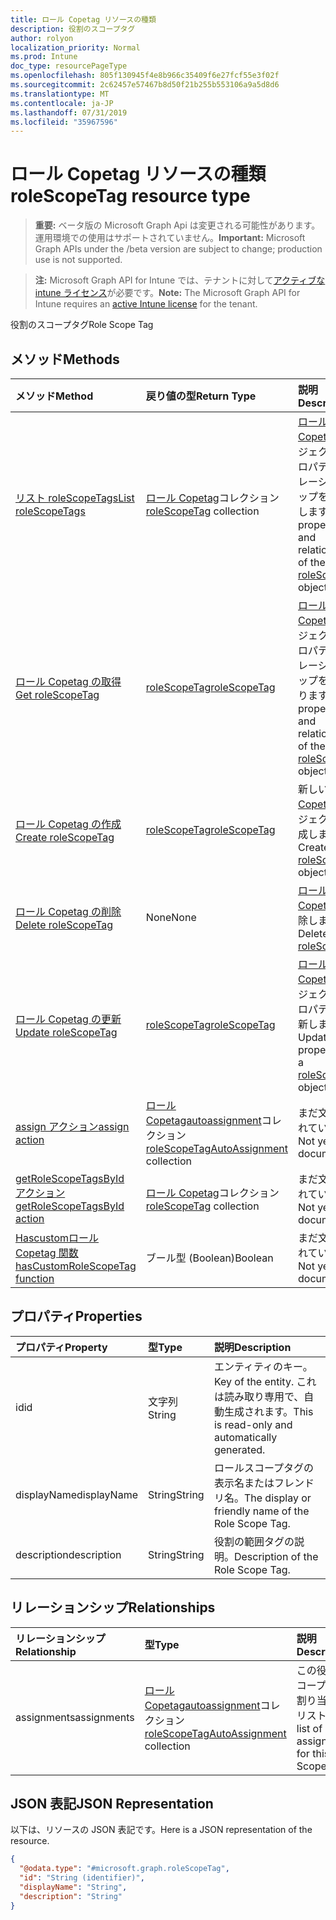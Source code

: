 ```yaml
---
title: ロール Copetag リソースの種類
description: 役割のスコープタグ
author: rolyon
localization_priority: Normal
ms.prod: Intune
doc_type: resourcePageType
ms.openlocfilehash: 805f130945f4e8b966c35409f6e27fcf55e3f02f
ms.sourcegitcommit: 2c62457e57467b8d50f21b255b553106a9a5d8d6
ms.translationtype: MT
ms.contentlocale: ja-JP
ms.lasthandoff: 07/31/2019
ms.locfileid: "35967596"
---
```

# <a name="rolescopetag-resource-type"></a><span data-ttu-id="90cd7-103">ロール Copetag リソースの種類</span><span class="sxs-lookup"><span data-stu-id="90cd7-103">roleScopeTag resource type</span></span>

> <span data-ttu-id="90cd7-104">**重要:** ベータ版の Microsoft Graph Api は変更される可能性があります。運用環境での使用はサポートされていません。</span><span class="sxs-lookup"><span data-stu-id="90cd7-104">**Important:** Microsoft Graph APIs under the /beta version are subject to change; production use is not supported.</span></span>

> <span data-ttu-id="90cd7-105">**注:** Microsoft Graph API for Intune では、テナントに対して[アクティブな intune ライセンス](https://go.microsoft.com/fwlink/?linkid=839381)が必要です。</span><span class="sxs-lookup"><span data-stu-id="90cd7-105">**Note:** The Microsoft Graph API for Intune requires an [active Intune license](https://go.microsoft.com/fwlink/?linkid=839381) for the tenant.</span></span>

<span data-ttu-id="90cd7-106">役割のスコープタグ</span><span class="sxs-lookup"><span data-stu-id="90cd7-106">Role Scope Tag</span></span>

## <a name="methods"></a><span data-ttu-id="90cd7-107">メソッド</span><span class="sxs-lookup"><span data-stu-id="90cd7-107">Methods</span></span>
|<span data-ttu-id="90cd7-108">メソッド</span><span class="sxs-lookup"><span data-stu-id="90cd7-108">Method</span></span>|<span data-ttu-id="90cd7-109">戻り値の型</span><span class="sxs-lookup"><span data-stu-id="90cd7-109">Return Type</span></span>|<span data-ttu-id="90cd7-110">説明</span><span class="sxs-lookup"><span data-stu-id="90cd7-110">Description</span></span>|
|:---|:---|:---|
|[<span data-ttu-id="90cd7-111">リスト roleScopeTags</span><span class="sxs-lookup"><span data-stu-id="90cd7-111">List roleScopeTags</span></span>](../api/intune-rbac-rolescopetag-list.md)|<span data-ttu-id="90cd7-112">[ロール Copetag](../resources/intune-rbac-rolescopetag.md)コレクション</span><span class="sxs-lookup"><span data-stu-id="90cd7-112">[roleScopeTag](../resources/intune-rbac-rolescopetag.md) collection</span></span>|<span data-ttu-id="90cd7-113">[ロール Copetag](../resources/intune-rbac-rolescopetag.md)オブジェクトのプロパティとリレーションシップをリストします。</span><span class="sxs-lookup"><span data-stu-id="90cd7-113">List properties and relationships of the [roleScopeTag](../resources/intune-rbac-rolescopetag.md) objects.</span></span>|
|[<span data-ttu-id="90cd7-114">ロール Copetag の取得</span><span class="sxs-lookup"><span data-stu-id="90cd7-114">Get roleScopeTag</span></span>](../api/intune-rbac-rolescopetag-get.md)|[<span data-ttu-id="90cd7-115">roleScopeTag</span><span class="sxs-lookup"><span data-stu-id="90cd7-115">roleScopeTag</span></span>](../resources/intune-rbac-rolescopetag.md)|<span data-ttu-id="90cd7-116">[ロール Copetag](../resources/intune-rbac-rolescopetag.md)オブジェクトのプロパティとリレーションシップを読み取ります。</span><span class="sxs-lookup"><span data-stu-id="90cd7-116">Read properties and relationships of the [roleScopeTag](../resources/intune-rbac-rolescopetag.md) object.</span></span>|
|[<span data-ttu-id="90cd7-117">ロール Copetag の作成</span><span class="sxs-lookup"><span data-stu-id="90cd7-117">Create roleScopeTag</span></span>](../api/intune-rbac-rolescopetag-create.md)|[<span data-ttu-id="90cd7-118">roleScopeTag</span><span class="sxs-lookup"><span data-stu-id="90cd7-118">roleScopeTag</span></span>](../resources/intune-rbac-rolescopetag.md)|<span data-ttu-id="90cd7-119">新しい[ロール Copetag](../resources/intune-rbac-rolescopetag.md)オブジェクトを作成します。</span><span class="sxs-lookup"><span data-stu-id="90cd7-119">Create a new [roleScopeTag](../resources/intune-rbac-rolescopetag.md) object.</span></span>|
|[<span data-ttu-id="90cd7-120">ロール Copetag の削除</span><span class="sxs-lookup"><span data-stu-id="90cd7-120">Delete roleScopeTag</span></span>](../api/intune-rbac-rolescopetag-delete.md)|<span data-ttu-id="90cd7-121">None</span><span class="sxs-lookup"><span data-stu-id="90cd7-121">None</span></span>|<span data-ttu-id="90cd7-122">[ロール Copetag](../resources/intune-rbac-rolescopetag.md)を削除します。</span><span class="sxs-lookup"><span data-stu-id="90cd7-122">Deletes a [roleScopeTag](../resources/intune-rbac-rolescopetag.md).</span></span>|
|[<span data-ttu-id="90cd7-123">ロール Copetag の更新</span><span class="sxs-lookup"><span data-stu-id="90cd7-123">Update roleScopeTag</span></span>](../api/intune-rbac-rolescopetag-update.md)|[<span data-ttu-id="90cd7-124">roleScopeTag</span><span class="sxs-lookup"><span data-stu-id="90cd7-124">roleScopeTag</span></span>](../resources/intune-rbac-rolescopetag.md)|<span data-ttu-id="90cd7-125">[ロール Copetag](../resources/intune-rbac-rolescopetag.md)オブジェクトのプロパティを更新します。</span><span class="sxs-lookup"><span data-stu-id="90cd7-125">Update the properties of a [roleScopeTag](../resources/intune-rbac-rolescopetag.md) object.</span></span>|
|[<span data-ttu-id="90cd7-126">assign アクション</span><span class="sxs-lookup"><span data-stu-id="90cd7-126">assign action</span></span>](../api/intune-rbac-rolescopetag-assign.md)|<span data-ttu-id="90cd7-127">[ロール Copetagautoassignment](../resources/intune-rbac-rolescopetagautoassignment.md)コレクション</span><span class="sxs-lookup"><span data-stu-id="90cd7-127">[roleScopeTagAutoAssignment](../resources/intune-rbac-rolescopetagautoassignment.md) collection</span></span>|<span data-ttu-id="90cd7-128">まだ文書化されていません</span><span class="sxs-lookup"><span data-stu-id="90cd7-128">Not yet documented</span></span>|
|[<span data-ttu-id="90cd7-129">getRoleScopeTagsById アクション</span><span class="sxs-lookup"><span data-stu-id="90cd7-129">getRoleScopeTagsById action</span></span>](../api/intune-rbac-rolescopetag-getrolescopetagsbyid.md)|<span data-ttu-id="90cd7-130">[ロール Copetag](../resources/intune-rbac-rolescopetag.md)コレクション</span><span class="sxs-lookup"><span data-stu-id="90cd7-130">[roleScopeTag](../resources/intune-rbac-rolescopetag.md) collection</span></span>|<span data-ttu-id="90cd7-131">まだ文書化されていません</span><span class="sxs-lookup"><span data-stu-id="90cd7-131">Not yet documented</span></span>|
|[<span data-ttu-id="90cd7-132">Hascustomロール Copetag 関数</span><span class="sxs-lookup"><span data-stu-id="90cd7-132">hasCustomRoleScopeTag function</span></span>](../api/intune-rbac-rolescopetag-hascustomrolescopetag.md)|<span data-ttu-id="90cd7-133">ブール型 (Boolean)</span><span class="sxs-lookup"><span data-stu-id="90cd7-133">Boolean</span></span>|<span data-ttu-id="90cd7-134">まだ文書化されていません</span><span class="sxs-lookup"><span data-stu-id="90cd7-134">Not yet documented</span></span>|

## <a name="properties"></a><span data-ttu-id="90cd7-135">プロパティ</span><span class="sxs-lookup"><span data-stu-id="90cd7-135">Properties</span></span>
|<span data-ttu-id="90cd7-136">プロパティ</span><span class="sxs-lookup"><span data-stu-id="90cd7-136">Property</span></span>|<span data-ttu-id="90cd7-137">型</span><span class="sxs-lookup"><span data-stu-id="90cd7-137">Type</span></span>|<span data-ttu-id="90cd7-138">説明</span><span class="sxs-lookup"><span data-stu-id="90cd7-138">Description</span></span>|
|:---|:---|:---|
|<span data-ttu-id="90cd7-139">id</span><span class="sxs-lookup"><span data-stu-id="90cd7-139">id</span></span>|<span data-ttu-id="90cd7-140">文字列</span><span class="sxs-lookup"><span data-stu-id="90cd7-140">String</span></span>|<span data-ttu-id="90cd7-141">エンティティのキー。</span><span class="sxs-lookup"><span data-stu-id="90cd7-141">Key of the entity.</span></span> <span data-ttu-id="90cd7-142">これは読み取り専用で、自動生成されます。</span><span class="sxs-lookup"><span data-stu-id="90cd7-142">This is read-only and automatically generated.</span></span>|
|<span data-ttu-id="90cd7-143">displayName</span><span class="sxs-lookup"><span data-stu-id="90cd7-143">displayName</span></span>|<span data-ttu-id="90cd7-144">String</span><span class="sxs-lookup"><span data-stu-id="90cd7-144">String</span></span>|<span data-ttu-id="90cd7-145">ロールスコープタグの表示名またはフレンドリ名。</span><span class="sxs-lookup"><span data-stu-id="90cd7-145">The display or friendly name of the Role Scope Tag.</span></span>|
|<span data-ttu-id="90cd7-146">description</span><span class="sxs-lookup"><span data-stu-id="90cd7-146">description</span></span>|<span data-ttu-id="90cd7-147">String</span><span class="sxs-lookup"><span data-stu-id="90cd7-147">String</span></span>|<span data-ttu-id="90cd7-148">役割の範囲タグの説明。</span><span class="sxs-lookup"><span data-stu-id="90cd7-148">Description of the Role Scope Tag.</span></span>|

## <a name="relationships"></a><span data-ttu-id="90cd7-149">リレーションシップ</span><span class="sxs-lookup"><span data-stu-id="90cd7-149">Relationships</span></span>
|<span data-ttu-id="90cd7-150">リレーションシップ</span><span class="sxs-lookup"><span data-stu-id="90cd7-150">Relationship</span></span>|<span data-ttu-id="90cd7-151">型</span><span class="sxs-lookup"><span data-stu-id="90cd7-151">Type</span></span>|<span data-ttu-id="90cd7-152">説明</span><span class="sxs-lookup"><span data-stu-id="90cd7-152">Description</span></span>|
|:---|:---|:---|
|<span data-ttu-id="90cd7-153">assignments</span><span class="sxs-lookup"><span data-stu-id="90cd7-153">assignments</span></span>|<span data-ttu-id="90cd7-154">[ロール Copetagautoassignment](../resources/intune-rbac-rolescopetagautoassignment.md)コレクション</span><span class="sxs-lookup"><span data-stu-id="90cd7-154">[roleScopeTagAutoAssignment](../resources/intune-rbac-rolescopetagautoassignment.md) collection</span></span>|<span data-ttu-id="90cd7-155">この役割スコープタグの割り当てのリスト。</span><span class="sxs-lookup"><span data-stu-id="90cd7-155">The list of assignments for this Role Scope Tag.</span></span>|

## <a name="json-representation"></a><span data-ttu-id="90cd7-156">JSON 表記</span><span class="sxs-lookup"><span data-stu-id="90cd7-156">JSON Representation</span></span>
<span data-ttu-id="90cd7-157">以下は、リソースの JSON 表記です。</span><span class="sxs-lookup"><span data-stu-id="90cd7-157">Here is a JSON representation of the resource.</span></span>
<!-- {
  "blockType": "resource",
  "keyProperty": "id",
  "@odata.type": "microsoft.graph.roleScopeTag"
}
-->
``` json
{
  "@odata.type": "#microsoft.graph.roleScopeTag",
  "id": "String (identifier)",
  "displayName": "String",
  "description": "String"
}
```





